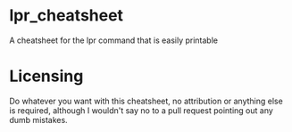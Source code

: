 # lpr_cheatsheet
A cheatsheet for the lpr command that is easily printable

# Licensing
Do whatever you want with this cheatsheet, no attribution or anything else is required, although I wouldn't say no to a pull request pointing out any dumb mistakes.
